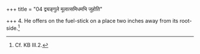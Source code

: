 +++
title = "04 द्व्यङ्गुले मूलात्समिधमभि जुहोति"

+++
4. He offers on the fuel-stick on a place two inches away from its root-side.[^1]  


[^1]: Cf. KB III.2.

